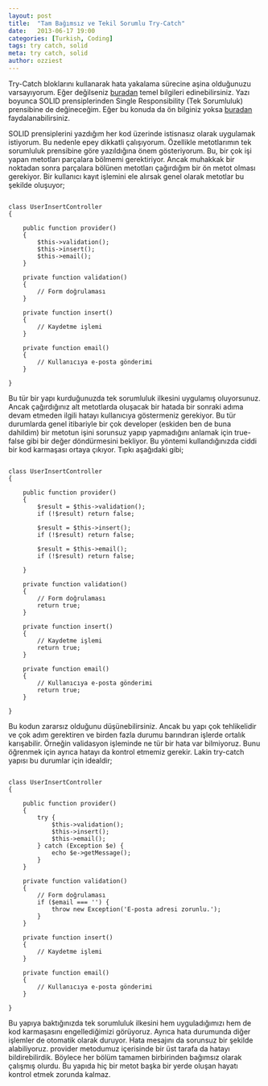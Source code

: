 ```yaml
---
layout: post
title:  "Tam Bağımsız ve Tekil Sorumlu Try-Catch"
date:   2013-06-17 19:00
categories: [Turkish, Coding]
tags: try catch, solid
meta: try catch, solid
author: ozziest
---
```


Try-Catch bloklarını kullanarak hata yakalama sürecine aşina olduğunuzu varsayıyorum. Eğer değilseniz [buradan](https://web.archive.org/web/20140906095623/http://php.net/manual/en/language.exceptions.php) temel bilgileri edinebilirsiniz. Yazı boyunca SOLID prensiplerinden Single Responsibility (Tek Sorumluluk) prensibine de değineceğim. Eğer bu konuda da ön bilginiz yoksa [buradan](https://web.archive.org/web/20140920213104/http://code.tutsplus.com/tutorials/solid-part-1-the-single-responsibility-principle--net-36074) faydalanabilirsiniz.

SOLID prensiplerini yazdığım her kod üzerinde istisnasız olarak uygulamak istiyorum. Bu nedenle epey dikkatli çalışıyorum. Özellikle metotlarımın tek sorumluluk prensibine göre yazıldığına önem gösteriyorum. Bu, bir çok işi yapan metotları parçalara bölmemi gerektiriyor. Ancak muhakkak bir noktadan sonra parçalara bölünen metotları çağırdığım bir ön metot olması gerekiyor. Bir kullanıcı kayıt işlemini ele alırsak genel olarak metotlar bu şekilde oluşuyor;

<pre><code class="language-php">
class UserInsertController
{
 
    public function provider()
    {
        $this->validation();
        $this->insert();
        $this->email();
    }
 
    private function validation()
    {
        // Form doğrulaması
    }
 
    private function insert()
    {
        // Kaydetme işlemi
    }
 
    private function email()
    {
        // Kullanıcıya e-posta gönderimi
    }
 
}
</code></pre>

Bu tür bir yapı kurduğunuzda tek sorumluluk ilkesini uygulamış oluyorsunuz. Ancak çağırdığınız alt metotlarda oluşacak bir hatada bir sonraki adıma devam etmeden ilgili hatayı kullanıcıya göstermeniz gerekiyor. Bu tür durumlarda genel itibariyle bir çok developer (eskiden ben de buna dahildim) bir metotun işini sorunsuz yapıp yapmadığını anlamak için true-false gibi bir değer döndürmesini bekliyor. Bu yöntemi kullandığınızda ciddi bir kod karmaşası ortaya çıkıyor. Tıpkı aşağıdaki gibi;


<pre><code class="language-php">
class UserInsertController
{
 
    public function provider()
    {
        $result = $this->validation();        
        if (!$result) return false;
        
        $result = $this->insert();        
        if (!$result) return false;
        
        $result = $this->email();        
        if (!$result) return false;
        
    }
 
    private function validation()
    {
        // Form doğrulaması
        return true;
    }
 
    private function insert()
    {
        // Kaydetme işlemi
        return true;
    }
 
    private function email()
    {
        // Kullanıcıya e-posta gönderimi
        return true;
    }
 
}
</code></pre>

Bu kodun zararsız olduğunu düşünebilirsiniz. Ancak bu yapı çok tehlikelidir ve çok adım gerektiren ve birden fazla durumu barındıran işlerde ortalık karışabilir. Örneğin validasyon işleminde ne tür bir hata var bilmiyoruz. Bunu öğrenmek için ayrıca hatayı da kontrol etmemiz gerekir. Lakin try-catch yapısı bu durumlar için idealdir;

<pre><code class="language-php">
class UserInsertController
{
 
    public function provider()
    {
        try {
            $this->validation();
            $this->insert();
            $this->email();            
        } catch (Exception $e) {
            echo $e->getMessage();
        }
    }
 
    private function validation()
    {
        // Form doğrulaması
        if ($email === '') {
            throw new Exception('E-posta adresi zorunlu.');
        }
    }
 
    private function insert()
    {
        // Kaydetme işlemi
    }
 
    private function email()
    {
        // Kullanıcıya e-posta gönderimi
    }
 
}
</code></pre>

Bu yapıya baktığınızda tek sorumluluk ilkesini hem uyguladığımızı hem de kod karmaşasını engellediğimizi görüyoruz. Ayrıca hata durumunda diğer işlemler de otomatik olarak duruyor. Hata mesajını da sorunsuz bir şekilde alabiliyoruz. provider metodumuz içerisinde bir üst tarafa da hatayı bildirebilirdik. Böylece her bölüm tamamen birbirinden bağımsız olarak çalışmış olurdu. Bu yapıda hiç bir metot başka bir yerde oluşan hayatı kontrol etmek zorunda kalmaz.


